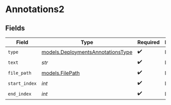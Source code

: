 # Annotations2


## Fields

| Field                                                                        | Type                                                                         | Required                                                                     | Description                                                                  |
| ---------------------------------------------------------------------------- | ---------------------------------------------------------------------------- | ---------------------------------------------------------------------------- | ---------------------------------------------------------------------------- |
| `type`                                                                       | [models.DeploymentsAnnotationsType](../models/deploymentsannotationstype.md) | :heavy_check_mark:                                                           | N/A                                                                          |
| `text`                                                                       | *str*                                                                        | :heavy_check_mark:                                                           | N/A                                                                          |
| `file_path`                                                                  | [models.FilePath](../models/filepath.md)                                     | :heavy_check_mark:                                                           | N/A                                                                          |
| `start_index`                                                                | *int*                                                                        | :heavy_check_mark:                                                           | N/A                                                                          |
| `end_index`                                                                  | *int*                                                                        | :heavy_check_mark:                                                           | N/A                                                                          |